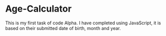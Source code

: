 # Age-Calculator
This is my first task of code Alpha. I have completed using JavaScript, it is based on their submitted date of birth, month and year. 
